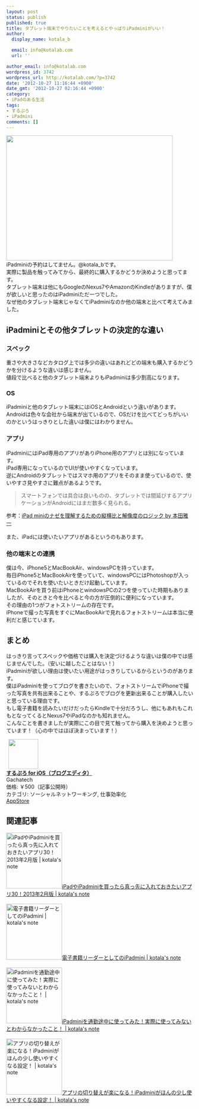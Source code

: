 ```yaml
---
layout: post
status: publish
published: true
title: タブレット端末でやりたいことを考えるとやっぱりiPadminiがいい！
author:
  display_name: kotala_b

  email: info@kotalab.com
  url: ''

author_email: info@kotalab.com
wordpress_id: 3742
wordpress_url: http://kotalab.com/?p=3742
date: '2012-10-27 11:16:44 +0900'
date_gmt: '2012-10-27 02:16:44 +0900'
category:
- iPadのある生活
tags:
- するぷろ
- iPadmini
comments: []
---
```

<p><a href="http://kotalab.com/wp-content/uploads/ipadmini_121027.jpg" target="_blank"><img src="http://kotalab.com/wp-content/uploads/ipadmini_121027.jpg" alt="" title="ipadmini_121027" width="448" height="336" class="alignnone size-full wp-image-3744" /></a><br />
iPadminiの予約はしてません。@kotala_bです。<br />
実際に製品を触ってみてから、最終的に購入するかどうか決めようと思ってます。<br />
タブレット端末は他にもGoogleのNexus7やAmazonのKindleがありますが、僕が欲しいと思ったのはiPadminiただ一つでした。<br />
なぜ他のタブレット端末じゃなくてiPadminiなのか他の端末と比べて考えてみました。<br />
<!--more--></p>
<h2>iPadminiとその他タブレットの決定的な違い</h2>
<h3>スペック</h3>
<p>重さや大きさなどカタログ上では多少の違いはあれどどの端末も購入するかどうかを分けるような違いは感じません。<br />
値段で比べると他のタブレット端末よりもiPadminiは多少割高になります。</p>
<h3>OS</h3>
<p>iPadminiと他のタブレット端末にはiOSとAndroidという違いがあります。<br />
Androidは色々な会社から端末が出ているので、OSだけを比べてどっちがいいのかというはっきりとした違いは僕にはわかりません。</p>
<h3>アプリ</h3>
<p>iPadminiにはiPad専用のアプリがありiPhone用のアプリとは別になっています。<br />
iPad専用になっているのでUIが使いやすくなっています。<br />
逆にAndroidのタブレットではスマホ用のアプリをそのまま使っているので、使いやすさ見やすさに難点があるようです。</p>
<blockquote><p>スマートフォンでは具合は良いものの、タブレットでは間延びするアプリケーションがAndroidにはまだ数多く見られる。
</p></blockquote>
<p>参考：<a href="http://weekly.ascii.jp/elem/000/000/114/114461/" target="_blank">iPad miniのナゼを理解するための縦横比と解像度のロジック by 本田雅一</a><a href="http://b.hatena.ne.jp/entry/http://weekly.ascii.jp/elem/000/000/114/114461/" target="_blank"><img border="0" src="http://b.hatena.ne.jp/entry/image/http://weekly.ascii.jp/elem/000/000/114/114461/" alt="" /></a><br style="clear:both;" /><br />
また、iPadには使いたいアプリがあるというのもあります。</p>
<h3>他の端末との連携</h3>
<p>僕は今、iPhone5とMacBookAir、windowsPCを持っています。<br />
毎日iPhone5とMacBookAirを使っていて、windowsPCにはPhotoshopが入っているのでそれを使いたいときだけ起動しています。<br />
MacBookAirを買う前はiPhoneとwindowsPCの2つを使っていた時期もありましたが、そのときと今を比べると今の方が圧倒的に便利になっています。<br />
その理由の1つがフォトストリームの存在です。<br />
iPhoneで撮った写真をすぐにMacBookAirで見れるフォトストリームは本当に便利だと感じています。</p>
<h2>まとめ</h2>
<p>はっきり言ってスペックや価格では購入を決定づけるような違いは僕の中では感じませんでした。（安いに越したことはない！）<br />
iPadminiが欲しい理由は使いたい用途がはっきりしているからというのがあります。<br />
僕はiPadminiを使ってブログを書きたいので、フォトストリームでiPhoneで撮った写真を共有出来ることや、するぷろでブログを更新出来ることが購入したいと思っている理由です。<br />
もし電子書籍を読みたいだけだったらKindleで十分だろうし、他にもあれもこれもとなってくるとNexus7やiPadなのかも知れません。<br />
こんなことを書きましたが実際にこの目で見て触ってから購入を決めようと思っています！（心の中ではほぼ決まっています！）</p>
<div class="applink">
<div class="applinkimg"><a href="https://itunes.apple.com/jp/app/surupuro-for-ios-buroguedita/id436676299?mt=8&uo=4&at=10l4yU" rel="nofollow" target="_blank"><img hspace="6" src="http://a719.phobos.apple.com/us/r30/Purple/v4/65/cb/b3/65cbb3f2-2ee6-e256-dfc6-a3d0a71164a5/mzl.rsnfterj.jpg" width="80" /></a></div>
<div class="applinktext">
<div class="applinktitle"><strong><a href="https://itunes.apple.com/jp/app/surupuro-for-ios-buroguedita/id436676299?mt=8&uo=4&at=10l4yU" rel="nofollow" target="_blank">するぷろ for iOS（ブログエディタ）</a></strong></div>
<div class="applinkinfo">Gachatech</div>
<div class="applinkinfo">価格: ￥500（記事公開時）</div>
<div class="applinkinfo">カテゴリ: ソーシャルネットワーキング, 仕事効率化</div>
</div>
<div class="clear"></div>
<div class="appstorelink"><a href="https://itunes.apple.com/jp/app/surupuro-for-ios-buroguedita/id436676299?mt=8&uo=4&at=10l4yU" rel="nofollow" target="_blank">AppStore</a></div>
</div>
<h2 class="rele">関連記事</h2>
<p><a href="http://kotalab.com/ipad-app30" target="_blank"><img  class="alignleft" src="http://kotalab.com/wp-content/uploads/ipadmini_121221-448x448.jpg" alt="iPadやiPadminiを買ったら真っ先に入れておきたいアプリ30！2013年2月版 | kotala's note" width="150" /></a><a href="http://kotalab.com/ipad-app30" target="_blank">iPadやiPadminiを買ったら真っ先に入れておきたいアプリ30！2013年2月版 | kotala's note</a><br style="clear:both;" /><br />
<a href="http://kotalab.com/denshi-ipadmini" target="_blank"><img  class="alignleft" src="http://kotalab.com/wp-content/uploads/ipadmini_121028.jpg" alt="電子書籍リーダーとしてのiPadmini | kotala's note" width="150" /></a><a href="http://kotalab.com/denshi-ipadmini" target="_blank">電子書籍リーダーとしてのiPadmini | kotala's note</a><br style="clear:both;" /><br />
<a href="http://kotalab.com/ipadmini-train" target="_blank"><img  class="alignleft" src="http://kotalab.com/wp-content/uploads/slooProImg_20121102132952.jpg" alt="iPadminiを通勤途中に使ってみた！実際に使ってみないとわからなかったこと！ | kotala's note" width="150" /></a><a href="http://kotalab.com/ipadmini-train" target="_blank">iPadminiを通勤途中に使ってみた！実際に使ってみないとわからなかったこと！ | kotala's note</a><br style="clear:both;" /><br />
<a href="http://kotalab.com/ipadmini-settings" target="_blank"><img  class="alignleft" src="http://kotalab.com/wp-content/uploads/ipadmini130108-448x300.jpg" alt="アプリの切り替えが楽になる！iPadminiがほんの少し使いやすくなる設定！ | kotala's note" width="150" /></a><a href="http://kotalab.com/ipadmini-settings" target="_blank">アプリの切り替えが楽になる！iPadminiがほんの少し使いやすくなる設定！ | kotala's note</a><br style="clear:both;" /></p>
